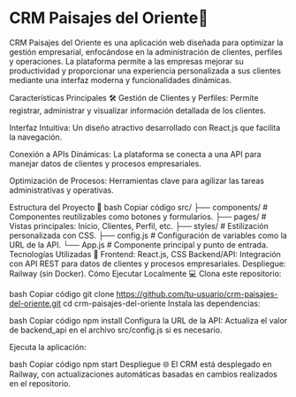  
# CRM Paisajes del Oriente🏢
CRM Paisajes del Oriente es una aplicación web diseñada para optimizar la gestión empresarial, enfocándose en la administración de clientes, perfiles y operaciones. La plataforma permite a las empresas mejorar su productividad y proporcionar una experiencia personalizada a sus clientes mediante una interfaz moderna y funcionalidades dinámicas.

Características Principales 🛠️
Gestión de Clientes y Perfiles:
Permite registrar, administrar y visualizar información detallada de los clientes.

Interfaz Intuitiva:
Un diseño atractivo desarrollado con React.js que facilita la navegación.

Conexión a APIs Dinámicas:
La plataforma se conecta a una API para manejar datos de clientes y procesos empresariales.

Optimización de Procesos:
Herramientas clave para agilizar las tareas administrativas y operativas.

Estructura del Proyecto 📂
bash
Copiar código
src/
├── components/    # Componentes reutilizables como botones y formularios.
├── pages/         # Vistas principales: Inicio, Clientes, Perfil, etc.
├── styles/        # Estilización personalizada con CSS.
├── config.js      # Configuración de variables como la URL de la API.
└── App.js         # Componente principal y punto de entrada.
Tecnologías Utilizadas 🚀
Frontend: React.js, CSS
Backend/API: Integración con API REST para datos de clientes y procesos empresariales.
Despliegue: Railway (sin Docker).
Cómo Ejecutar Localmente 💻
Clona este repositorio:

bash
Copiar código
git clone https://github.com/tu-usuario/crm-paisajes-del-oriente.git
cd crm-paisajes-del-oriente
Instala las dependencias:

bash
Copiar código
npm install
Configura la URL de la API:
Actualiza el valor de backend_api en el archivo src/config.js si es necesario.

Ejecuta la aplicación:

bash
Copiar código
npm start
Despliegue 🌐
El CRM está desplegado en Railway, con actualizaciones automáticas basadas en cambios realizados en el repositorio.
